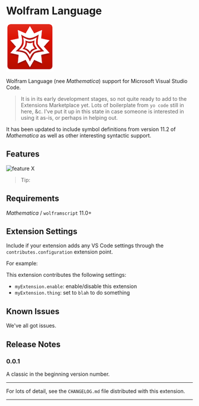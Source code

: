 # Wolfram Language

![](icon.png)

Wolfram Language (nee _Mathematica_) support for Microsoft Visual Studio Code.

> It is in its early development stages, so not quite ready to add to the Extensions Marketplace yet. Lots of boilerplate from `yo code` still in here, &c. I've put it up in this state in case someone is interested in using it as-is, or perhaps in helping out.

It has been updated to include symbol definitions from version 11.2 of _Mathematica_ as well as other interesting syntactic support.

## Features

![feature X](images/feature-x.png)

> Tip:

## Requirements

_Mathematica_ / `wolframscript` 11.0+

## Extension Settings

Include if your extension adds any VS Code settings through the `contributes.configuration` extension point.

For example:

This extension contributes the following settings:

* `myExtension.enable`: enable/disable this extension
* `myExtension.thing`: set to `blah` to do something

## Known Issues

We've all got issues.

## Release Notes

### 0.0.1

A classic in the beginning version number.

***

For lots of detail, see the `CHANGELOG.md` file distributed with this extension.

***
